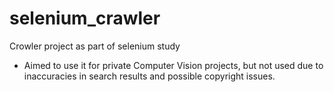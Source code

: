 # selenium_crawler
Crowler project as part of selenium study
* Aimed to use it for private Computer Vision projects, but not used due to inaccuracies in search results and possible copyright issues.
